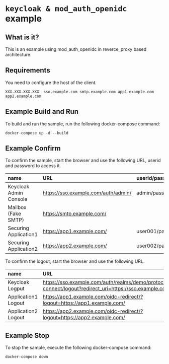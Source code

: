 `keycloak & mod_auth_openidc` example
======================

What is it?
-----------

This is an example using mod_auth_openidc in reverce_proxy based architecture. 


Requirements
-----------

You need to configure the host of the client.

   ````
   XXX.XXX.XXX.XXX	sso.example.com smtp.example.com app1.example.com app2.example.com
   ````


Example Build and Run
-----------

To build and run the sample, run the following docker-compose command:

   ````
   docker-compose up -d --build
   ````


Example Confirm
-----------

To confirm the sample, start the browser and use the following URL, userid and password to access it.

|name|URL|userid/passsword|
|:--|:--|:--|
|Keycloak Admin Console|https://sso.example.com/auth/admin/|admin/password|
|Mailbox (Fake SMTP)|https://smtp.example.com/|
|Securing Application1|https://app1.example.com/|user001/password|
|Securing Application2|https://app2.example.com/|user002/password|


To confirm the logout, start the browser and use the following URL.

|name|URL|
|:--|:--|
|Keycloak Logput|https://sso.example.com/auth/realms/demo/protocol/openid-connect/logout?redirect_uri=https://sso.example.com/|
|Application1 Logout|https://app1.example.com/oidc-redirect/?logout=https://app1.example.com/|
|Application2 Logout|https://app2.example.com/oidc-redirect/?logout=https://app2.example.com/|


Example Stop
-----------

To stop the sample, execute the following docker-compose command:

   ````
   docker-compose down
   ````
